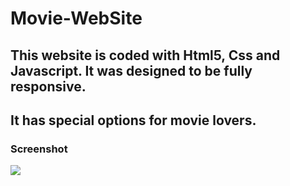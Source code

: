<h1> Movie-WebSite </h1> 

<h2> This website is coded with Html5, Css and Javascript. It was designed to be fully responsive. </h2> 

<h2> It has special options for movie lovers. </h2>

<h3> Screenshot </h>

![](1.gif)
